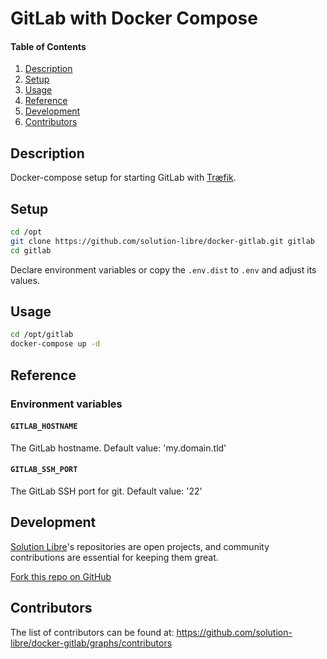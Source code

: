# GitLab with Docker Compose

#### Table of Contents

1. [Description](#module-description)
2. [Setup](#setup)
3. [Usage](#usage)
4. [Reference](#reference)
5. [Development](#development)
6. [Contributors](#contributors)

## Description

Docker-compose setup for starting GitLab with [Træfik](https://traefik.io/).

## Setup

```sh
cd /opt
git clone https://github.com/solution-libre/docker-gitlab.git gitlab
cd gitlab
```

Declare environment variables or copy the `.env.dist` to `.env` and adjust its values.

## Usage

```sh
cd /opt/gitlab
docker-compose up -d
```

## Reference

### Environment variables

#### `GITLAB_HOSTNAME`

The GitLab hostname. Default value: 'my.domain.tld'

#### `GITLAB_SSH_PORT`

The GitLab SSH port for git. Default value: '22'

## Development

[Solution Libre](https://www.solution-libre.fr)'s repositories are open projects, and community contributions are essential for keeping them great.


[Fork this repo on GitHub](https://github.com/solution-libre/docker-gitlab/fork)

## Contributors

The list of contributors can be found at: https://github.com/solution-libre/docker-gitlab/graphs/contributors
